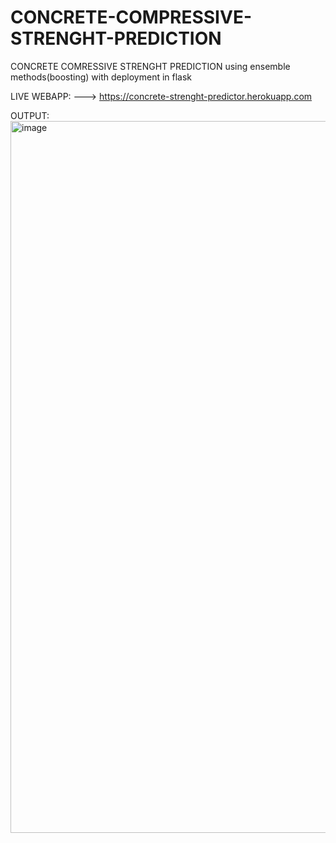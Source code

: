 # CONCRETE-COMPRESSIVE-STRENGHT-PREDICTION
CONCRETE COMRESSIVE STRENGHT PREDICTION using ensemble methods(boosting) with deployment in flask

LIVE WEBAPP: ---> https://concrete-strenght-predictor.herokuapp.com

OUTPUT:
<img width="1139" alt="image" src="https://user-images.githubusercontent.com/102053345/174944671-c656eed4-22a6-4bbf-aea2-6fc0a8d69ca6.png">
